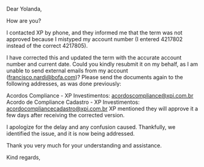 Dear Yolanda,

How are you?

I contacted XP by phone, and they informed me that the term was not approved because I mistyped my account number (I entered 4217802 instead of the correct 4217805).

I have corrected this and updated the term with the accurate account number and current date. Could you kindly resubmit it on my behalf, as I am unable to send external emails from my account (francisco.nardi@bofa.com)? Please send the documents again to the following addresses, as was done previously:

Acordos Compliance - XP Investimentos: acordoscompliance@xpi.com.br
Acordo de Compliance Cadastro - XP Investimentos: acordocompliancecadastro@xpi.com.br
XP mentioned they will approve it a few days after receiving the corrected version.

I apologize for the delay and any confusion caused. Thankfully, we identified the issue, and it is now being addressed.

Thank you very much for your understanding and assistance.

Kind regards,